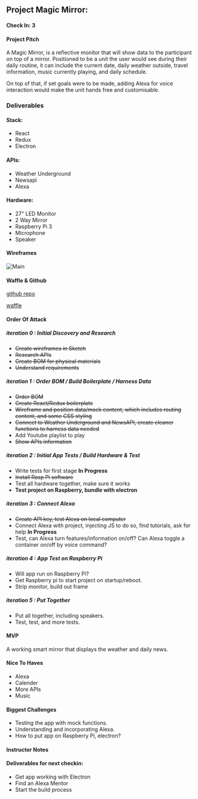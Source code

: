 ## Project Magic Mirror:  

#### Check In: 3  

#### Project Pitch
A Magic Mirror, is a reflective monitor that will show data to the participant on top of a mirror. Positioned to be a unit the user would see during their daily routine, it can include the current date, daily weather outside, travel information, music currently playing, and daily schedule.

On top of that, if set goals were to be made, adding Alexa for voice interaction would make the unit hands free and customisable.

### Deliverables  

#### Stack:
- React
- Redux
- Electron

#### APIs:
- Weather Underground
- Newsapi
- Alexa

#### Hardware:
- 27" LED Monitor
- 2 Way Mirror
- Raspberry Pi 3
- Microphone
- Speaker

#### Wireframes

![Main](https://www.dropbox.com/s/s1ob3b07ej1n2vf/magic_mirror_mock.png?dl=1)

#### Waffle & Github
[github repo](https://github.com/EvanSays/magic-mirror)

[waffle](https://waffle.io/EvanSays/magic-mirror)

#### Order Of Attack

##### iteration 0 : Initial Discovery and Research
- ~~Create wireframes in Sketch~~
- ~~Research APIs~~
- ~~Create BOM for physical materials~~
- ~~Understand requirements~~

##### iteration 1 : Order BOM / Build Boilerplate / Harness Data
- ~~Order BOM~~
- ~~Create React/Redux boilerplate~~
- ~~Wireframe and position data/mock content, which includes routing content, and some CSS styling~~ 
- ~~Connect to Weather Underground and NewsAPI, create cleaner functions to harness data needed~~ 
- Add Youtube playlist to play
- ~~Show APIs information~~

##### iteration 2 : Initial App Tests / Build Hardware & Test
- Write tests for first stage **In Progress**
- ~~Install Rasp Pi software~~
- Test all hardware together, make sure it works
- **Test project on Raspberry, bundle with electron**

##### iteration 3 : Connect Alexa
- ~~Create API key, test Alexa on local computer~~
- Connect Alexa with project, injecting JS to do so, find tutorials, ask for help **In Progress**
- Test, can Alexa turn features/information on/off? Can Alexa toggle a container on/off by voice command?

##### iteration 4 : App Test on Raspberry Pi
- Will app run on Raspberry Pi?
- Get Raspberry pi to start project on startup/reboot.
- Strip monitor, build out frame

##### iteration 5 : Put Together
- Put all together, including speakers.
- Test, test, and more tests.

#### MVP

A working smart mirror that displays the weather and daily news.

#### Nice To Haves   
- Alexa
- Calender
- More APIs
- Music

#### Biggest Challenges
- Testing the app with mock functions.
- Understanding and incorporating Alexa.  
- How to put app on Raspberry Pi, electron?

#### Instructor Notes

#### Deliverables for next checkin:
- Get app working with Electron
- Find an Alexa Mentor
- Start the build process

